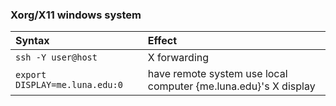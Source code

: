 ### Xorg/X11 windows system


Syntax | Effect
:--- | :---
`ssh -Y user@host` | X forwarding
`export DISPLAY=me.luna.edu:0` | have remote system use local computer {me.luna.edu}'s X display
